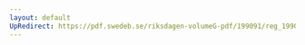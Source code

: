```yaml
---
layout: default
UpRedirect: https://pdf.swedeb.se/riksdagen-volumeG-pdf/199091/reg_199091/reg_199091_1029.pdf
---
```

